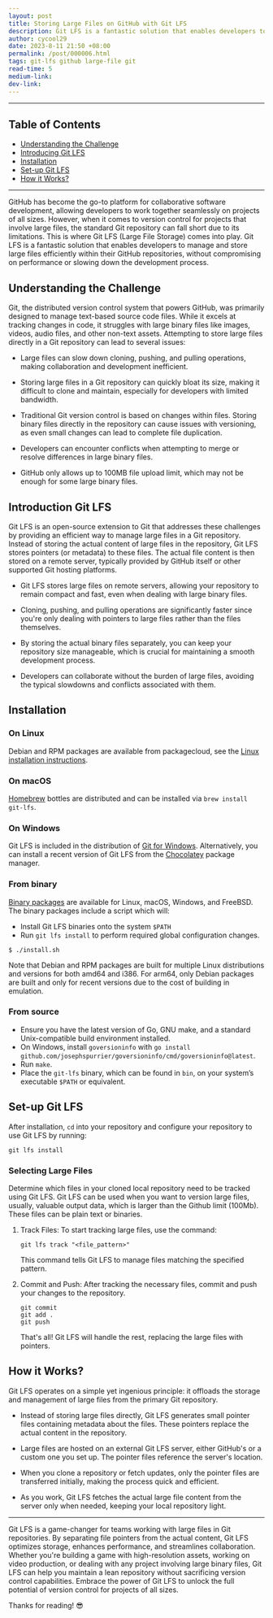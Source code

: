 ```yaml
---
layout: post
title: Storing Large Files on GitHub with Git LFS
description: Git LFS is a fantastic solution that enables developers to manage and store large files efficiently within their GitHub repositories.
author: cycool29
date: 2023-8-11 21:50 +08:00
permalink: /post/000006.html
tags: git-lfs github large-file git
read-time: 5
medium-link: 
dev-link: 
---
```


---

## Table of Contents

- [Understanding the Challenge](#understanding-the-challenge)
- [Introducing Git LFS](#introducing-git-lfs)
- [Installation](#installation)
- [Set-up Git LFS](#set-up-git-lfs)
- [How it Works?](#how-it-works)

---



GitHub has become the go-to platform for collaborative software development, allowing developers to work together seamlessly on projects of all sizes. However, when it comes to version control for projects that involve large files, the standard Git repository can fall short due to its limitations. This is where Git LFS (Large File Storage) comes into play. Git LFS is a fantastic solution that enables developers to manage and store large files efficiently within their GitHub repositories, without compromising on performance or slowing down the development process.

<h2><span id="understanding-the-challenge">Understanding the Challenge</span></h2>

Git, the distributed version control system that powers GitHub, was primarily designed to manage text-based source code files. While it excels at tracking changes in code, it struggles with large binary files like images, videos, audio files, and other non-text assets. Attempting to store large files directly in a Git repository can lead to several issues:

- Large files can slow down cloning, pushing, and pulling operations, making collaboration and development inefficient.

- Storing large files in a Git repository can quickly bloat its size, making it difficult to clone and maintain, especially for developers with limited bandwidth.

- Traditional Git version control is based on changes within files. Storing binary files directly in the repository can cause issues with versioning, as even small changes can lead to complete file duplication.

- Developers can encounter conflicts when attempting to merge or resolve differences in large binary files.

- GitHub only allows up to 100MB file upload limit, which may not be enough for some large binary files.

<h2><span id="introducing-git-lfs">Introduction Git LFS</span></h2>

Git LFS is an open-source extension to Git that addresses these challenges by providing an efficient way to manage large files in a Git repository. Instead of storing the actual content of large files in the repository, Git LFS stores pointers (or metadata) to these files. The actual file content is then stored on a remote server, typically provided by GitHub itself or other supported Git hosting platforms.


- Git LFS stores large files on remote servers, allowing your repository to remain compact and fast, even when dealing with large binary files.

- Cloning, pushing, and pulling operations are significantly faster since you're only dealing with pointers to large files rather than the files themselves.

- By storing the actual binary files separately, you can keep your repository size manageable, which is crucial for maintaining a smooth development process.

- Developers can collaborate without the burden of large files, avoiding the typical slowdowns and conflicts associated with them.

<h2><span id="installation">Installation</span></h2>

### On Linux

Debian and RPM packages are available from packagecloud, see the [Linux installation instructions](https://github.com/git-lfs/git-lfs/blob/main/INSTALLING.md).

### On macOS

[Homebrew](https://brew.sh) bottles are distributed and can be installed via `brew install git-lfs`.

### On Windows

Git LFS is included in the distribution of [Git for Windows](https://gitforwindows.org/).
Alternatively, you can install a recent version of Git LFS from the [Chocolatey](https://chocolatey.org/) package manager.

### From binary

[Binary packages](https://github.com/git-lfs/git-lfs/releases) are
available for Linux, macOS, Windows, and FreeBSD.
The binary packages include a script which will:

- Install Git LFS binaries onto the system `$PATH`
- Run `git lfs install` to perform required global configuration changes.

```ShellSession
$ ./install.sh
```

Note that Debian and RPM packages are built for multiple Linux distributions and versions for both amd64 and i386.
For arm64, only Debian packages are built and only for recent versions due to the cost of building in emulation.

### From source

- Ensure you have the latest version of Go, GNU make, and a standard Unix-compatible build environment installed.
- On Windows, install `goversioninfo` with `go install github.com/josephspurrier/goversioninfo/cmd/goversioninfo@latest`.
- Run `make`.
- Place the `git-lfs` binary, which can be found in `bin`, on your system’s executable `$PATH` or equivalent.


<h2><span id="set-up-git-lfs">Set-up Git LFS</span></h2>

After installation, `cd` into your repository and configure your repository to use Git LFS by running:
```
git lfs install
```

### Selecting Large Files
Determine which files in your cloned local repository need to be tracked using Git LFS. Git LFS can be used when you want to version large files, usually, valuable output data, which is larger than the Github limit (100Mb). These files can be plain text or binaries.
1. Track Files: To start tracking large files, use the command:
   ```
   git lfs track "<file_pattern>"
   ```
   This command tells Git LFS to manage files matching the specified pattern.

2. Commit and Push: After tracking the necessary files, commit and push your changes to the repository.
   ```shell
   git commit
   git add .
   git push
   ```
   That's all! Git LFS will handle the rest, replacing the large files with pointers.


<h2><span id="how-it-works">How it Works?</span></h2>
Git LFS operates on a simple yet ingenious principle: it offloads the storage and management of large files from the primary Git repository.

- Instead of storing large files directly, Git LFS generates small pointer files containing metadata about the files. These pointers replace the actual content in the repository.

- Large files are hosted on an external Git LFS server, either GitHub's or a custom one you set up. The pointer files reference the server's location.

- When you clone a repository or fetch updates, only the pointer files are transferred initially, making the process quick and efficient.

- As you work, Git LFS fetches the actual large file content from the server only when needed, keeping your local repository light.

-------------------------

Git LFS is a game-changer for teams working with large files in Git repositories. By separating file pointers from the actual content, Git LFS optimizes storage, enhances performance, and streamlines collaboration. Whether you're building a game with high-resolution assets, working on video production, or dealing with any project involving large binary files, Git LFS can help you maintain a lean repository without sacrificing version control capabilities. Embrace the power of Git LFS to unlock the full potential of version control for projects of all sizes.

Thanks for reading! 😎
